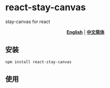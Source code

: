 # react-stay-canvas
stay-canvas for react

<div align="center">

[**English**](./README.en.md) | [**中文简体**](./README.zh.md)

</div>

## 安装

```bash
npm install react-stay-canvas
```
## 使用


